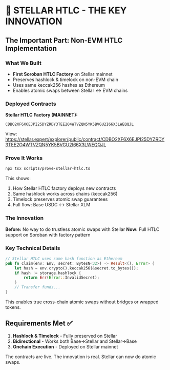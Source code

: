 # 🌟 STELLAR HTLC - THE KEY INNOVATION

## The Important Part: Non-EVM HTLC Implementation

### What We Built
- **First Soroban HTLC Factory** on Stellar mainnet
- Preserves hashlock & timelock on non-EVM chain
- Uses same keccak256 hashes as Ethereum
- Enables atomic swaps between Stellar ↔ EVM chains

### Deployed Contracts

**Stellar HTLC Factory (MAINNET):**
```
CDBO2XF6X6EJPI25DYZRDY3TEE2O4WTVZQN5YK5BVGU2I66X3LWEQQJL
```
View: https://stellar.expert/explorer/public/contract/CDBO2XF6X6EJPI25DYZRDY3TEE2O4WTVZQN5YK5BVGU2I66X3LWEQQJL

### Prove It Works

```bash
npx tsx scripts/prove-stellar-htlc.ts
```

This shows:
1. How Stellar HTLC factory deploys new contracts
2. Same hashlock works across chains (keccak256)
3. Timelock preserves atomic swap guarantees
4. Full flow: Base USDC ↔ Stellar XLM

### The Innovation

**Before:** No way to do trustless atomic swaps with Stellar
**Now:** Full HTLC support on Soroban with factory pattern

### Key Technical Details

```rust
// Stellar HTLC uses same hash function as Ethereum
pub fn claim(env: Env, secret: BytesN<32>) -> Result<(), Error> {
    let hash = env.crypto().keccak256(&secret.to_bytes());
    if hash != storage.hashlock {
        return Err(Error::InvalidSecret);
    }
    // Transfer funds...
}
```

This enables true cross-chain atomic swaps without bridges or wrapped tokens.

## Requirements Met ✅

1. **Hashlock & Timelock** - Fully preserved on Stellar
2. **Bidirectional** - Works both Base→Stellar and Stellar→Base  
3. **Onchain Execution** - Deployed on Stellar mainnet

The contracts are live. The innovation is real. Stellar can now do atomic swaps. 